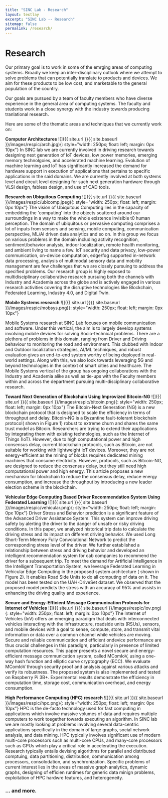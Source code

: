 ```yaml
---
title: "SINC Lab - Research"
layout: textlay
excerpt: "SINC Lab -- Research"
sitemap: false
permalink: /research/
---
```


# Research

Our primary goal is to work in some of the emrging areas of computing systems. Broadly we keep an inter-disciplinary outlook where we attempt to solve problems that can potentially translate to products and devices. We aim for these products to be low cost, and marketable to the general population of the country.

Our goals are pursued by a team of faculty members who have diverse experience in the general area of computing systems. The faculty and students work in a close synergy with the industry towards producing tranlational research.

Here are some of the thematic areas and techniques that we currently work on:

**Computer Architectures**
![]({{ site.url }}{{ site.baseurl }}/images/respic/arch.jpg){: style="width: 250px; float: left; margin: 0px  10px"}
In SINC lab we are currently involved in driving research towards designing next generation of IoT devices, low power memories, emerging memory technolgoies, and accelerated machine learning. Evolution of machine learning and IoT has significantly increased the demand for hardware support in execution of applications that pertains to specific applications in the said domains. We are currently involved at both systems level and circuit level designing for such next generation hardware through VLSI design, fabless design, and use of CAD tools. 

**Research on Ubiquitous Computing** 
![]({{ site.url }}{{ site.baseurl }}/images/respic/ubicomp.jpeg){: style="width: 250px; float: left; margin: 0px  10px"}
The vision of Ubiquitous Computing lies in the capacity of embedding the 'computing' into the objects scattered around our surroundings in a way to make the whole existence invisible t0 human perception. The domain of ubiquitous or pervasive computing comprises a lot of inputs from sensors and sensing, mobile computing, communication perspective, ML/AI driven data analytics and so on. In this group  we focus on various problems in the domain including activity recognition, sentiment/behavior analysis, indoor localization, remote health monitoring, and ambient living to name a few. IoT security and data privacy, low-power communication, on-device computation, edge/fog supported in-network data processing, analysis of multimodal sensory data and mobility management are few challenges that we are closely pursuing to address the specified problems. Our research group is highly exposed to multidisciplinary collaborative research pursuing both the channels with Industry and Academia across the globe and is actively engaged in various research activities covering the disruptive technologies like Blockchain, Federated Learning, Industry 4.0, and Digital Twin.


**Mobile Systems research** 
![]({{ site.url }}{{ site.baseurl }}/images/respic/mobsys.png){: style="width: 250px; float: left; margin: 0px  10px"}

Mobile Systems research at SINC Lab focuses on mobile communication and software. Under this vertical, the aim is to largely develop systems involving mobile devices for solving Socio-technical problems. There are a plethora of problems in this domain, ranging from Driver and Driving behaviour to monitoring the road and environment. This clubbed with Indoor and Outdoor localization strategies, AI/ML techniques, and robust evaluation gives an end-to-end system worthy of being deployed in real-world settings. Along with this, we also look towards leveraging 5G and beyond technologies in the context of smart cities and healthcare. The Mobile Systems vertical of the group has ongoing collaborations with the Industry and Academia alike as well as tie-ups with the Faculty members within and across the department pursuing multi-disciplinary collaborative research.   


**Toward Next Generation of Blockchain Using Improvized Bitcoin-NG** 
![]({{ site.url }}{{ site.baseurl }}/images/respic/bitcoin.png){: style="width: 250px; float: left; margin: 0px  10px"}
The Bitcoin-Next Generation (NG) is a new blockchain protocol that is designed to scale the efficiency in terms of throughput and delay. Bitcoin-NG is a Byzantine fault-tolerant blockchain protocol( shown in Figure 1) robust to extreme churn and shares the same trust model as Bitcoin. Researchers are trying to extend their applications by integrating them with existing technologies, such as the Internet of Things (IoT). However, due to high computational power and high consensus delay, current blockchain protocols, such as Bitcoin, are not suitable for working with lightweight IoT devices. Moreover, they are not energy-efficient as the mining of blocks requires dedicated mining machines that consume electricity. However, protocols, such as Bitcoin-NG, are designed to reduce the consensus delay, but they still need high computational power and high energy. This article proposes a new mechanism for blockchain to reduce the consensus delay, reduce energy consumption, and increase the throughput by introducing a new leader election scheme in the blockchain.

**Vehicular Edge Computing Based Driver Recommendation System Using Federated Learning**
![]({{ site.url }}{{ site.baseurl }}/images/respic/vehicular.png){: style="width: 250px; float: left; margin: 0px  10px"}
Driver Stress and Behavior prediction is a significant feature of the Advanced Driver Assistance System. This system can improve driving safety by alerting the driver to the danger of unsafe or risky driving conditions. In this paper, we analyzed historical trip data to calculate the driving stress and its impact on different driving behavior. We used Long Short-Term Memory Fully Convolutional Network to predict the corresponding stress level of the driver. We further established a relationship between stress and driving behavior and developed an intelligent recommendation system for cab companies to recommend the driver for a subsequent trip. To meet the demand for Artificial Intelligence in the Intelligent Transportation System, we leverage Federated Learning in Vehicular Edge Computing in the proposed system architecture ( shown in Figure 2). It enables Road Side Units to do all computing of data on it. The model has been tested on the UAH-DriveSet dataset. We observed that the proposed model predicts the stress with an accuracy of 95% and assists in enhancing the driving quality and experience.

**Secure and Energy-Efficient Message Communication Protocols for Internet of Vehicles** 
![]({{ site.url }}{{ site.baseurl }}/images/respic/iov.png){: style="width: 250px; float: left; margin: 0px  10px"}
The Internet of Vehicles (IoV) offers an emerging paradigm that deals with interconnected vehicles interacting with the infrastructure, roadside units (RSUs), sensors, and mobile devices with a goal to sense, compute, store, and transmit vital information or data over a common channel while vehicles are moving. Secure and reliable communication and efficient ondevice performance are thus crucial challenges in this paradigm, particularly in presence of limited computation resources. This paper presents a novel secure and energy-efficient message communication system, called MComIoV, using a one-way hash function and elliptic curve cryptography (ECC). We evaluate MComIoV through security proof and analysis against various attacks and verify its robustness. The proposed system is also implemented and tested on Raspberry Pi 3B+. Experimental results demonstrate the efficiency in computation time, storage cost, communication overhead, and energy consumption.

**High Performance Computing (HPC) research** 
![]({{ site.url }}{{ site.baseurl }}/images/respic/hpc.png){: style="width: 250px; float: left; margin: 0px  10px"}
HPC is the de-facto technology used for fast computing in applications which involve massive volumes of data and requires multiple computers to work toegether towards executing an algorithm. In SINC lab we are mostly looking at problems involving several data-centric applications specifically in the domain of large graphs, social network analysis, and data mining. HPC typically involves significant use of modern multi-core processors such as multi-core CPUs, and many-core processors such as GPUs which play a critical role in accelerating the execution. Research typically entails devising algorithms for parallel and distributed comptuing, data partitioning, distribution, communication among processors, consolodation, and synchronization. Specific problems of current interest lies in the areas of massive graph analytics, dynamic graphs, designing of efficien runtimes for generic data minign problems, exploitation of HPC hardwre features, and heterogeneity.


### ... and more.
